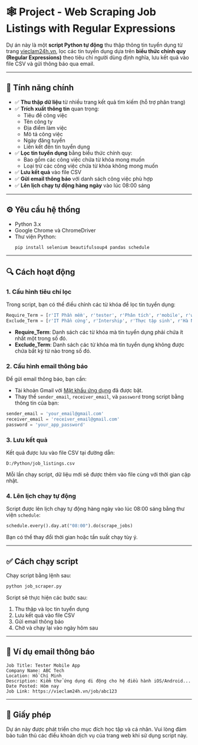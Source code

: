 
# 🕸️ Project - Web Scraping Job Listings with Regular Expressions

Dự án này là một **script Python tự động** thu thập thông tin tuyển dụng từ trang [vieclam24h.vn](https://vieclam24h.vn), lọc các tin tuyển dụng dựa trên **biểu thức chính quy (Regular Expressions)** theo tiêu chí người dùng định nghĩa, lưu kết quả vào file CSV và gửi thông báo qua email.

---

## 📌 Tính năng chính

- ✅ **Thu thập dữ liệu** từ nhiều trang kết quả tìm kiếm (hỗ trợ phân trang)
- ✅ **Trích xuất thông tin** quan trọng:
  - Tiêu đề công việc
  - Tên công ty
  - Địa điểm làm việc
  - Mô tả công việc
  - Ngày đăng tuyển
  - Liên kết đến tin tuyển dụng
- ✅ **Lọc tin tuyển dụng** bằng biểu thức chính quy:
  - Bao gồm các công việc chứa từ khóa mong muốn
  - Loại trừ các công việc chứa từ khóa không mong muốn
- ✅ **Lưu kết quả** vào file CSV
- ✅ **Gửi email thông báo** với danh sách công việc phù hợp
- ✅ **Lên lịch chạy tự động hàng ngày** vào lúc 08:00 sáng

---

## ⚙️ Yêu cầu hệ thống

- Python 3.x
- Google Chrome và ChromeDriver
- Thư viện Python:
  ```bash
  pip install selenium beautifulsoup4 pandas schedule
  ```

---

## 🔍 Cách hoạt động

### 1. Cấu hình tiêu chí lọc

Trong script, bạn có thể điều chỉnh các từ khóa để lọc tin tuyển dụng:

```python
Require_Term = [r'IT Phần mềm', r'tester', r'Phân tích', r'mobile', r'web']
Exclude_Term = [r'IT Phần cứng', r'Intership', r'Thực tập sinh', r'Hà Nội']
```

- **Require_Term**: Danh sách các từ khóa mà tin tuyển dụng phải chứa ít nhất một trong số đó.
- **Exclude_Term**: Danh sách các từ khóa mà tin tuyển dụng không được chứa bất kỳ từ nào trong số đó.

### 2. Cấu hình email thông báo

Để gửi email thông báo, bạn cần:

- Tài khoản Gmail với [Mật khẩu ứng dụng](https://support.google.com/accounts/answer/185833) đã được bật.
- Thay thế `sender_email`, `receiver_email`, và `password` trong script bằng thông tin của bạn:

```python
sender_email = 'your_email@gmail.com'
receiver_email = 'receiver_email@gmail.com'
password = 'your_app_password'
```

### 3. Lưu kết quả

Kết quả được lưu vào file CSV tại đường dẫn:

```
D:/Python/job_listings.csv
```

Mỗi lần chạy script, dữ liệu mới sẽ được thêm vào file cùng với thời gian cập nhật.

### 4. Lên lịch chạy tự động

Script được lên lịch chạy tự động hàng ngày vào lúc 08:00 sáng bằng thư viện `schedule`:

```python
schedule.every().day.at("08:00").do(scrape_jobs)
```

Bạn có thể thay đổi thời gian hoặc tần suất chạy tùy ý.

---

## ✅ Cách chạy script

Chạy script bằng lệnh sau:

```bash
python job_scraper.py
```

Script sẽ thực hiện các bước sau:

1. Thu thập và lọc tin tuyển dụng
2. Lưu kết quả vào file CSV
3. Gửi email thông báo
4. Chờ và chạy lại vào ngày hôm sau

---

## 📝 Ví dụ email thông báo

```
Job Title: Tester Mobile App
Company Name: ABC Tech
Location: Hồ Chí Minh
Description: Kiểm thử ứng dụng di động cho hệ điều hành iOS/Android...
Date Posted: Hôm nay
Job Link: https://vieclam24h.vn/job/abc123
```

---

## 📄 Giấy phép

Dự án này được phát triển cho mục đích học tập và cá nhân. Vui lòng đảm bảo tuân thủ các điều khoản dịch vụ của trang web khi sử dụng script này.

